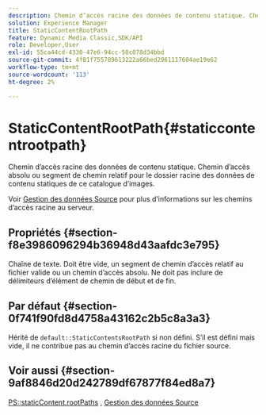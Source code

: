 ```yaml
---
description: Chemin d’accès racine des données de contenu statique. Chemin d’accès absolu ou segment de chemin relatif pour le dossier racine des données de contenu statiques de ce catalogue d’images.
solution: Experience Manager
title: StaticContentRootPath
feature: Dynamic Media Classic,SDK/API
role: Developer,User
exl-id: 55ca44cd-4330-47e6-94cc-58c078d34bbd
source-git-commit: 4f81f755789613222a66bed2961117604ae19e62
workflow-type: tm+mt
source-wordcount: '113'
ht-degree: 2%

---
```


# StaticContentRootPath{#staticcontentrootpath}

Chemin d’accès racine des données de contenu statique. Chemin d’accès absolu ou segment de chemin relatif pour le dossier racine des données de contenu statiques de ce catalogue d’images.

Voir [ Gestion des données Source](../../../../../is-api/image-serving-api-ref/c-configuration-and-administration/c-configuration-and-administration.md#concept-1ec4d9f0e58a430cae045761f1ff9173) pour plus d’informations sur les chemins d’accès racine au serveur.

## Propriétés {#section-f8e3986096294b36948d43aafdc3e795}

Chaîne de texte. Doit être vide, un segment de chemin d’accès relatif au fichier valide ou un chemin d’accès absolu. Ne doit pas inclure de délimiteurs d’élément de chemin de début et de fin.

## Par défaut {#section-0f741f90fd8d4758a43162c2b5c8a3a3}

Hérité de `default::StaticContentsRootPath` si non défini. S’il est défini mais vide, il ne contribue pas au chemin d’accès racine du fichier source.

## Voir aussi {#section-9af8846d20d242789df67877f84ed8a7}

[PS::staticContent.rootPaths](../../../../../is-api/image-catalog/image-serving-api-ref/c-image-catalog-reference/c-attributes-reference/r-staticcontentrootpath.md#reference-a2b5368d078349828d282357681bb2a5) , [Gestion des données Source](../../../../../is-api/image-serving-api-ref/c-configuration-and-administration/c-configuration-and-administration.md#concept-1ec4d9f0e58a430cae045761f1ff9173)
